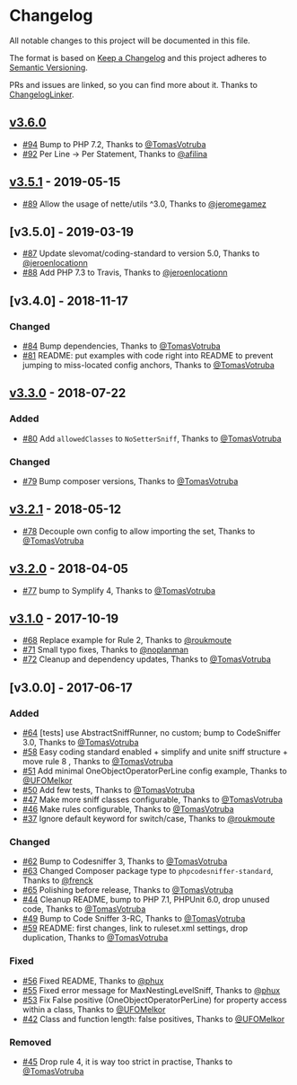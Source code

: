 # Changelog

All notable changes to this project will be documented in this file.

The format is based on [Keep a Changelog](http://keepachangelog.com/en/1.0.0/)
and this project adheres to [Semantic Versioning](http://semver.org/spec/v2.0.0.html).

PRs and issues are linked, so you can find more about it. Thanks to [ChangelogLinker](https://github.com/Symplify/ChangelogLinker).

<!-- changelog-linker -->

## [v3.6.0]

- [#94] Bump to PHP 7.2, Thanks to [@TomasVotruba]
- [#92] Per Line -> Per Statement, Thanks to [@afilina]

## [v3.5.1] - 2019-05-15

- [#89] Allow the usage of nette/utils ^3.0, Thanks to [@jeromegamez]

## [v3.5.0] - 2019-03-19

- [#87] Update slevomat/coding-standard to version 5.0, Thanks to [@jeroenlocationn]
- [#88] Add PHP 7.3 to Travis, Thanks to [@jeroenlocationn]

## [v3.4.0] - 2018-11-17

### Changed

- [#84] Bump dependencies, Thanks to [@TomasVotruba]
- [#81] README: put examples with code right into README to prevent jumping to miss-located config anchors, Thanks to [@TomasVotruba]

## [v3.3.0] - 2018-07-22

### Added

- [#80] Add `allowedClasses` to `NoSetterSniff`, Thanks to [@TomasVotruba]

### Changed

- [#79] Bump composer versions, Thanks to [@TomasVotruba]

## [v3.2.1] - 2018-05-12

- [#78] Decouple own config to allow importing the set, Thanks to [@TomasVotruba]

## [v3.2.0] - 2018-04-05

- [#77] bump to Symplify 4, Thanks to [@TomasVotruba]

## [v3.1.0] - 2017-10-19

- [#68] Replace example for Rule 2, Thanks to [@roukmoute]
- [#71] Small typo fixes, Thanks to [@noplanman]
- [#72] Cleanup and dependency updates, Thanks to [@TomasVotruba]

## [v3.0.0] - 2017-06-17

### Added

- [#64] [tests] use AbstractSniffRunner, no custom; bump to CodeSniffer 3.0, Thanks to [@TomasVotruba]
- [#58] Easy coding standard enabled + simplify and unite sniff structure + move rule 8 , Thanks to [@TomasVotruba]
- [#51] Add minimal OneObjectOperatorPerLine config example, Thanks to [@UFOMelkor]
- [#50] Add few tests, Thanks to [@TomasVotruba]
- [#47] Make more sniff classes configurable, Thanks to [@TomasVotruba]
- [#46] Make rules configurable, Thanks to [@TomasVotruba]
- [#37] Ignore default keyword for switch/case, Thanks to [@roukmoute]

### Changed

- [#62] Bump to Codesniffer 3, Thanks to [@TomasVotruba]
- [#63] Changed Composer package type to `phpcodesniffer-standard`, Thanks to [@frenck]
- [#65] Polishing before release, Thanks to [@TomasVotruba]
- [#44] Cleanup README, bump to PHP 7.1, PHPUnit 6.0, drop unused code, Thanks to [@TomasVotruba]
- [#49] Bump to Code Sniffer 3-RC, Thanks to [@TomasVotruba]
- [#59] README: first changes, link to ruleset.xml settings, drop duplication, Thanks to [@TomasVotruba]

### Fixed 

- [#56] Fixed README, Thanks to [@phux]
- [#55] Fixed error message for MaxNestingLevelSniff, Thanks to [@phux]
- [#53] Fix False positive (OneObjectOperatorPerLine) for property access within a class, Thanks to [@UFOMelkor]
- [#42] Class and function length: false positives, Thanks to [@UFOMelkor]

### Removed

- [#45] Drop rule 4, it is way too strict in practise, Thanks to [@TomasVotruba]

[#79]: https://github.com/object-calisthenics/phpcs-calisthenics-rules/pull/79
[#78]: https://github.com/object-calisthenics/phpcs-calisthenics-rules/pull/78
[#77]: https://github.com/object-calisthenics/phpcs-calisthenics-rules/pull/77
[#72]: https://github.com/object-calisthenics/phpcs-calisthenics-rules/pull/72
[#71]: https://github.com/object-calisthenics/phpcs-calisthenics-rules/pull/71
[#70]: https://github.com/object-calisthenics/phpcs-calisthenics-rules/pull/70
[#68]: https://github.com/object-calisthenics/phpcs-calisthenics-rules/pull/68
[#65]: https://github.com/object-calisthenics/phpcs-calisthenics-rules/pull/65
[#64]: https://github.com/object-calisthenics/phpcs-calisthenics-rules/pull/64
[#63]: https://github.com/object-calisthenics/phpcs-calisthenics-rules/pull/63
[#62]: https://github.com/object-calisthenics/phpcs-calisthenics-rules/pull/62
[#59]: https://github.com/object-calisthenics/phpcs-calisthenics-rules/pull/59
[#58]: https://github.com/object-calisthenics/phpcs-calisthenics-rules/pull/58
[#56]: https://github.com/object-calisthenics/phpcs-calisthenics-rules/pull/56
[#55]: https://github.com/object-calisthenics/phpcs-calisthenics-rules/pull/55
[#53]: https://github.com/object-calisthenics/phpcs-calisthenics-rules/pull/53
[#51]: https://github.com/object-calisthenics/phpcs-calisthenics-rules/pull/51
[#50]: https://github.com/object-calisthenics/phpcs-calisthenics-rules/pull/50
[#49]: https://github.com/object-calisthenics/phpcs-calisthenics-rules/pull/49
[#47]: https://github.com/object-calisthenics/phpcs-calisthenics-rules/pull/47
[#46]: https://github.com/object-calisthenics/phpcs-calisthenics-rules/pull/46
[#45]: https://github.com/object-calisthenics/phpcs-calisthenics-rules/pull/45
[#44]: https://github.com/object-calisthenics/phpcs-calisthenics-rules/pull/44
[#42]: https://github.com/object-calisthenics/phpcs-calisthenics-rules/pull/42
[#37]: https://github.com/object-calisthenics/phpcs-calisthenics-rules/pull/37
[@roukmoute]: https://github.com/roukmoute
[@phux]: https://github.com/phux
[@noplanman]: https://github.com/noplanman
[@frenck]: https://github.com/frenck
[@UFOMelkor]: https://github.com/UFOMelkor
[@TomasVotruba]: https://github.com/TomasVotruba
[@GaryJones]: https://github.com/GaryJones
[#80]: https://github.com/object-calisthenics/phpcs-calisthenics-rules/pull/80
[v3.3.0]: https://github.com/object-calisthenics/phpcs-calisthenics-rules/compare/v3.2.1...v3.3.0
[v3.2.1]: https://github.com/object-calisthenics/phpcs-calisthenics-rules/compare/v3.2.0...v3.2.1
[v3.2.0]: https://github.com/object-calisthenics/phpcs-calisthenics-rules/compare/v3.1.0...v3.2.0
[v3.1.0]: https://github.com/object-calisthenics/phpcs-calisthenics-rules/compare/v3.0.0...v3.1.0
[#88]: https://github.com/object-calisthenics/phpcs-calisthenics-rules/pull/88
[#87]: https://github.com/object-calisthenics/phpcs-calisthenics-rules/pull/87
[#84]: https://github.com/object-calisthenics/phpcs-calisthenics-rules/pull/84
[#81]: https://github.com/object-calisthenics/phpcs-calisthenics-rules/pull/81
[@jeroenlocationn]: https://github.com/jeroenlocationn
[#94]: https://github.com/object-calisthenics/phpcs-calisthenics-rules/pull/94
[#92]: https://github.com/object-calisthenics/phpcs-calisthenics-rules/pull/92
[#89]: https://github.com/object-calisthenics/phpcs-calisthenics-rules/pull/89
[v3.6.0]: https://github.com/object-calisthenics/phpcs-calisthenics-rules/compare/v3.5.1...v3.6.0
[v3.5.1]: https://github.com/object-calisthenics/phpcs-calisthenics-rules/compare/v3.5.0...v3.5.1
[@jeromegamez]: https://github.com/jeromegamez
[@afilina]: https://github.com/afilina